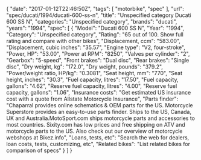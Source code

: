 {
    "date": "2017-01-12T22:46:50Z",
    "tags": [
        "motorbike",
        "spec"
    ],
    "url": "spec\/ducati\/1994\/ducati-600-ss-n",
    "title": "Unspecified category Ducati 600 SS N",
    "categories": "Unspecified category",
    "brands": "ducati",
    "years": "1994",
    "spec": [
        {
            "Model": "Ducati 600 SS N",
            "Year": "1994",
            "Category": "Unspecified category",
            "Rating": "65 out of 100. Show full rating and compare with other bikes",
            "Displacement, ccm": "583.00",
            "Displacement, cubic inches": "35.57",
            "Engine type": "V2, four-stroke",
            "Power, HP": "53.00",
            "Power at RPM": "8250",
            "Valves per cylinder": "2",
            "Gearbox": "5-speed",
            "Front brakes": "Dual disc",
            "Rear brakes": "Single disc",
            "Dry weight, kg": "172.0",
            "Dry weight, pounds": "379.2",
            "Power\/weight ratio, HP\/kg": "0.3081",
            "Seat height, mm": "770",
            "Seat height, inches": "30.3",
            "Fuel capacity, litres": "17.50",
            "Fuel capacity, gallons": "4.62",
            "Reserve fuel capacity, litres": "4.00",
            "Reserve fuel capacity, gallons": "1.06",
            "Insurance costs": "Get estimated US insurance cost with a quote from Allstate Motorcycle Insurance",
            "Parts finder": "Chaparral provides online schematics & OEM parts for the US.   Motorcycle Superstore provides an easy-to-use parts finder. Ships to the US, Canada, UK and Australia.MotoSport.com ships motorcycle parts and accessories to most countries.    Sixity.com has low prices and free shipping on ATV and motorcycle parts to the US. Also check out our overview of motorcycle webshops at Bikez.info",
            "Loans, tests, etc": "Search the web for dealers, loan costs, tests, customizing, etc",
            "Related bikes": "List related bikes for comparison of specs"
        }
    ]
}
